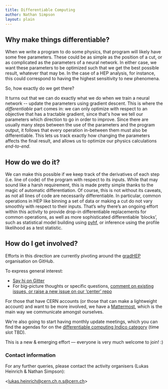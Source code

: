 ```yaml
---
title: Differentiable Computing
author: Nathan Simpson
layout: plain
---
```


## Why make things differentiable?

When we write a program to do some physics, that program will likely have some
free parameters. These could be as simple as the position of a cut, or as
complicated as the parameters of a neural network. In either case, we want these
parameters to be optimized such that we get the best possible result, whatever
that may be. In the case of a HEP analysis, for instance, this could correspond
to having the highest sensitivity to new phenomena.

So, how exactly do we get there?

It turns out that we can do exactly what we do when we train a neural network --
update the parameters using gradient descent. This is where the _differentiable_
part comes in: we can only optimize with respect to an objective that has a
tractable gradient, since that's how we tell our parameters which direction to
go in order to improve. Since there are usually many steps between the use of
the parameters and the program output, it follows that every operation
in-between them must also be differentiable. This lets us track exactly how
changing the parameters affects the final result, and allows us to optimize our
physics calculations _end-to-end_.

## How do we do it?

We can make this possible if we keep track of the derivatives of each step (i.e.
line of code) of the program with respect to its inputs. While that may sound
like a harsh requirement, this is made pretty simple thanks to the magic
of automatic differentiation. Of course, this is not without its caveats, as not
all lines of code are necessarily differentiable. In particular, common
operations in HEP like binning a set of data or making a cut do not vary
smoothly with respect to their inputs. That’s why there’s an ongoing effort
within this activity to provide drop-in differentiable replacements for common
operations, as well as more sophisticated differentiable ‘blocks’, such as
statistical model building using [pyhf](https://github.com/scikit-hep/pyhf), or
inference using the profile likelihood as a test statistic.

## How do I get involved?

Efforts in this direction are currently pivoting around the
[gradHEP](https://gradhep.github.io) organisation on GitHub.

To express general interest:

- [Say hi on Gitter](https://gitter.im/gradhep/community?source=orgpage)
- For big-picture thoughts or specific questions,
  [comment on existing issues, or raise a new issue on our ‘center’ repo](https://github.com/gradhep/center/issues)

For those that have CERN accounts (or those that can make a lightweight account)
and want to be more involved, we have a
[Mattermost](https://mattermost.web.cern.ch/signup_user_complete/?id=zf7w5rb1miy85xsfjqm68q9hwr),
which is the main way we communicate amongst ourselves.

We're also going to start having monthly update meetings, which you can find the
agendas for on the
[differentiable computing Indico category](https://indico.cern.ch/category/12615/)
(time slot TBD).

This is a new & emerging effort — everyone is very much welcome to join! :)

### Contact information

For any further queries, please contact the activity organisers (Lukas Heinrich
& Nathan Simpson):

<lukas.heinrich@cern.ch,n.s@cern.ch>

